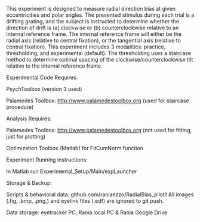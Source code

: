 This experiment is designed to measure radial direction bias at given eccentricities and polar angles.
The presented stimulus during each trial is a drifting grating, and the subject is instructed to determine
whether the direction of drift is (a) clockwise or (b) counterclockwise relative to an internal reference frame.
The internal reference frame will either be the radial axis (relative to central fixation), or the tangential axis (relative to central fixation).
This experiment includes 3 modalities: practice, thresholding, and experimental (default). The thresholding uses a staircase method to
determine optimal spacing of the clockwise/counterclockwise tilt relative to the internal reference frame.

Experimental Code Requires:

PsychToolbox (version 3 used)

Palamedes Toolbox: http://www.palamedestoolbox.org
(used for staircase procedure)

Analysis Requires:

Palamedes Toolbox: http://www.palamedestoolbox.org
(not used for fitting, just for plotting)

Optimization Toolbox (Matlab) for FitCumNorm function

Experiment Running instructions:

In Matlab run Experimental_Setup/Main/expLauncher

Storage & Backup:

Scripts & behavioral data: github.com/raniaezzo/RadialBias_pilot1
All images (.fig, .bmp, .png,) and eyelink files (.edf) are ignored to git push.

Data storage: eyetracker PC, Rania local PC & Rania Google Drive
